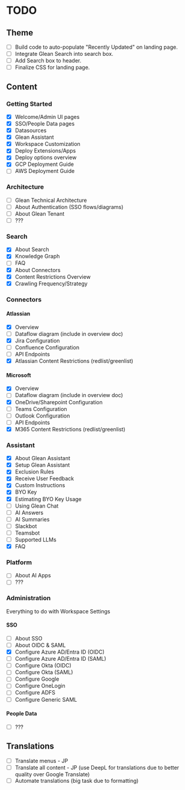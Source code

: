 # TODO

## Theme
- [ ] Build code to auto-populate "Recently Updated" on landing page.
- [ ] Integrate Glean Search into search box.
- [ ] Add Search box to header.
- [ ] Finalize CSS for landing page.

## Content

### Getting Started
- [x] Welcome/Admin UI pages
- [x] SSO/People Data pages
- [x] Datasources
- [x] Glean Assistant
- [x] Workspace Customization
- [x] Deploy Extensions/Apps
- [x] Deploy options overview
- [x] GCP Deployment Guide
- [ ] AWS Deployment Guide

### Architecture
- [ ] Glean Technical Architecture
- [ ] About Authentication (SSO flows/diagrams)
- [ ] About Glean Tenant
- [ ] ???

### Search
- [x] About Search
- [x] Knowledge Graph
- [ ] FAQ
- [x] About Connectors
- [x] Content Restrictions Overview
- [x] Crawling Frequency/Strategy

### Connectors
#### Atlassian
- [x] Overview
- [ ] Dataflow diagram (include in overview doc)
- [x] Jira Configuration
- [ ] Confluence Configuration
- [ ] API Endpoints
- [x] Atlassian Content Restrictions (redlist/greenlist)

#### Microsoft
- [x] Overview
- [ ] Dataflow diagram (include in overview doc)
- [x] OneDrive/Sharepoint Configuration
- [ ] Teams Configuration
- [ ] Outlook Configuration
- [ ] API Endpoints
- [x] M365 Content Restrictions (redlist/greenlist)

### Assistant
- [x] About Glean Assistant
- [x] Setup Glean Assistant
- [x] Exclusion Rules
- [x] Receive User Feedback
- [x] Custom Instructions
- [x] BYO Key
- [x] Estimating BYO Key Usage
- [ ] Using Glean Chat
- [ ] AI Answers
- [ ] AI Summaries
- [ ] Slackbot
- [ ] Teamsbot
- [ ] Supported LLMs
- [x] FAQ

### Platform
- [ ] About AI Apps
- [ ] ???

### Administration
Everything to do with Workspace Settings

#### SSO
- [ ] About SSO
- [ ] About OIDC & SAML
- [x] Configure Azure AD/Entra ID (OIDC)
- [ ] Configure Azure AD/Entra ID (SAML)
- [ ] Configure Okta (OIDC)
- [ ] Configure Okta (SAML)
- [ ] Configure Google
- [ ] Configure OneLogin
- [ ] Configure ADFS
- [ ] Configure Generic SAML

#### People Data
- [ ] ???

## Translations
- [ ] Translate menus - JP
- [ ] Translate all content - JP (use DeepL for translations due to better quality over Google Translate)
- [ ] Automate translations (big task due to formatting)